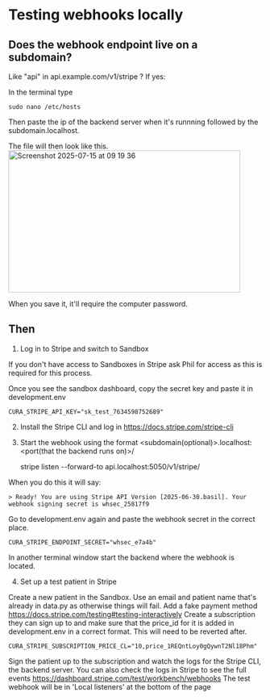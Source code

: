 # Testing webhooks locally 


## Does the webhook endpoint live on a subdomain?
Like "api" in api.example.com/v1/stripe ?
If yes:

In the terminal type 

    sudo nano /etc/hosts

Then paste the ip of the backend server when it's runnning followed by
the subdomain.localhost.

The file will then look like this.
<img width="460" height="282" alt="Screenshot 2025-07-15 at 09 19 36" src="https://github.com/user-attachments/assets/617d0f64-0d2f-4509-b11e-e2542b53a6c5" />

When you save it, it'll require the computer password.

## Then

1. Log in to Stripe and switch to Sandbox

If you don't have access to Sandboxes in Stripe ask Phil for access as this is required
for this process. 

Once you see the sandbox dashboard, copy the secret key and paste it in development.env

    CURA_STRIPE_API_KEY="sk_test_7634598752689"

2. Install the Stripe CLI and log in
https://docs.stripe.com/stripe-cli

3. Start the webhook using the format
   <subdomain(optional)>.localhost:<port(that the backend runs on)>/<path to the webhook endpoint>

    stripe listen --forward-to api.localhost:5050/v1/stripe/

When you do this it will say: 

    > Ready! You are using Stripe API Version [2025-06-30.basil]. Your webhook signing secret is whsec_25817f9

Go to development.env again and paste the webhook secret in the correct place.

    CURA_STRIPE_ENDPOINT_SECRET="whsec_e7a4b"
    
In another terminal window start the backend where the webhook is located.

4. Set up a test patient in Stripe

Create a new patient in the Sandbox.
Use an email and patient name that's already in data.py as otherwise things will fail.
Add a fake payment method https://docs.stripe.com/testing#testing-interactively
Create a subscription they can sign up to and make sure that the price_id for it is 
added in development.env in a correct format. This will need to be reverted after.

    CURA_STRIPE_SUBSCRIPTION_PRICE_CL="10,price_1REQntLoy0gQywnT2Nl18Phm"

Sign the patient up to the subscription and watch the logs for the Stripe CLI,
the backend server. You can also check the logs in Stripe to see the full events
https://dashboard.stripe.com/test/workbench/webhooks
The test webhook will be in 'Local listeners' at the bottom of the page





